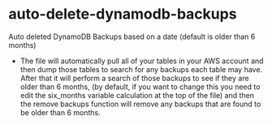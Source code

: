 # auto-delete-dynamodb-backups
Auto deleted DynamoDB Backups based on a date (default is older than 6 months)


* The file will automatically pull all of your tables in your AWS account and then dump those tables to search for any backups each table may have. After that it will perform a search of those backups to see if they are older than 6 months, (by default, if you want to change this you need to edit the six_months variable calculation at the top of the file) and then the remove backups function will remove any backups that are found to be older than 6 months.
